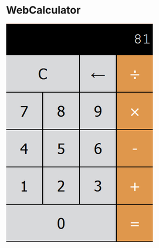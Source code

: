 # WebCalculator
<a href="#">
<img src="https://github.com/aminos02/WebCalculator/blob/master/calc.PNG">
</a>
